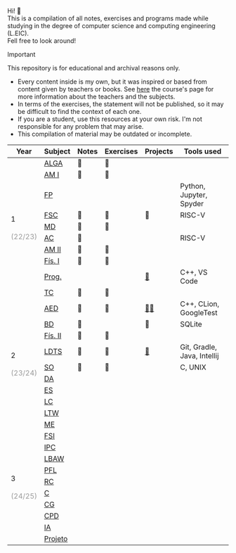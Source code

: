 Hi! 👋  
This is a compilation of all notes, exercises and programs made while studying in the degree of computer science and computing engineering (L.EIC).  
Fell free to look around!

> [!IMPORTANT]  
> This repository is for educational and archival reasons only.
> - Every content inside is my own, but it was inspired or based from content given by teachers or books. See [here](https://sigarra.up.pt/feup/pt/cur_geral.cur_view?pv_ano_lectivo=2023&pv_origem=CUR&pv_tipo_cur_sigla=L&pv_curso_id=22841) the course's page for more information about the teachers and the subjects.
> - In terms of the exercises, the statement will not be published, so it may be difficult to find the context of each one.
> - If you are a student, use this resources at your own risk. I'm not responsible for any problem that may arise.
> - This compilation of material may be outdated or incomplete.  


<table class="tg">
<thead>
  <tr>
    <th class="tg-7btt">Year</th>
    <th class="tg-amwm">Subject</th>
    <th class="tg-amwm">Notes</th>
    <th class="tg-amwm">Exercises</th>
    <th class="tg-amwm">Projects</th>
	<th class="tg-amwm">Tools used</th>
  </tr>
</thead>
<tbody>
  <tr>
    <td class="tg-nrix" rowspan="10">1<br><br><span style="color:#9B9B9B">(22/23)</span></td>
    <td class="tg-baqh"><a href="https://sigarra.up.pt/feup/pt/ucurr_geral.ficha_uc_view?pv_ocorrencia_id=520305" target="_blank" rel="noopener noreferrer">ALGA</a></td>
    <td class="tg-baqh">📁</td>
    <td class="tg-baqh">📁</td>
    <td class="tg-baqh"></td>
	<td class="tg-baqh"></td>
  </tr>
  <tr>
    <td class="tg-baqh"><a href="https://sigarra.up.pt/feup/pt/ucurr_geral.ficha_uc_view?pv_ocorrencia_id=520306" target="_blank" rel="noopener noreferrer">AM I</a></td>
    <td class="tg-baqh">📁</td>
    <td class="tg-baqh">📁</td>
    <td class="tg-baqh"></td>
	<td class="tg-baqh"></td>
  </tr>
  <tr>
    <td class="tg-baqh"><a href="https://sigarra.up.pt/feup/pt/ucurr_geral.ficha_uc_view?pv_ocorrencia_id=520307" target="_blank" rel="noopener noreferrer">FP</a></td>
    <td class="tg-baqh"></td>
    <td class="tg-baqh"></td>
    <td class="tg-baqh"></td>
	<td class="tg-baqh">Python, Jupyter, Spyder</td>
  </tr>
  <tr>
    <td class="tg-baqh"><a href="https://sigarra.up.pt/feup/pt/ucurr_geral.ficha_uc_view?pv_ocorrencia_id=520308" target="_blank" rel="noopener noreferrer">FSC</a></td>
    <td class="tg-baqh">📁</td>
    <td class="tg-baqh">📁</td>
    <td class="tg-baqh">📁</td>
	<td class="tg-baqh">RISC-V</td>
  </tr>
  <tr>
    <td class="tg-baqh"><a href="https://sigarra.up.pt/feup/pt/ucurr_geral.ficha_uc_view?pv_ocorrencia_id=520309" target="_blank" rel="noopener noreferrer">MD</a></td>
    <td class="tg-baqh">📁</td>
    <td class="tg-baqh">📁</td>
    <td class="tg-baqh"></td>
	<td class="tg-baqh"></td>
  </tr>
  <tr>
    <td class="tg-baqh"><a href="https://sigarra.up.pt/feup/pt/ucurr_geral.ficha_uc_view?pv_ocorrencia_id=520311" target="_blank" rel="noopener noreferrer">AC</a></td>
    <td class="tg-baqh">📁</td>
    <td class="tg-baqh"></td>
    <td class="tg-baqh"></td>
	<td class="tg-baqh">RISC-V</td>
  </tr>
  <tr>
    <td class="tg-baqh"><a href="https://sigarra.up.pt/feup/pt/ucurr_geral.ficha_uc_view?pv_ocorrencia_id=520312" target="_blank" rel="noopener noreferrer">AM II</a></td>
    <td class="tg-baqh">📁</td>
    <td class="tg-baqh">📁</td>
    <td class="tg-baqh"></td>
	<td class="tg-baqh"></td>
  </tr>
  <tr>
    <td class="tg-baqh"><a href="https://sigarra.up.pt/feup/pt/ucurr_geral.ficha_uc_view?pv_ocorrencia_id=520313" target="_blank" rel="noopener noreferrer">Fís. I</a></td>
    <td class="tg-baqh">📁</td>
    <td class="tg-baqh">📁</td>
    <td class="tg-baqh"></td>
	<td class="tg-baqh"></td>
  </tr>
  <tr>
    <td class="tg-baqh"><a href="https://sigarra.up.pt/feup/pt/ucurr_geral.ficha_uc_view?pv_ocorrencia_id=520314" target="_blank" rel="noopener noreferrer">Prog.</a></td>
    <td class="tg-baqh"></td>
    <td class="tg-baqh"></td>
    <td class="tg-baqh"><a href="https://github.com/jvdcf/ProgProj" target="_blank" rel="noopener noreferrer">🔗</a></td>
	<td class="tg-baqh">C++, VS Code</td>
  </tr>
  <tr>
    <td class="tg-baqh"><a href="https://sigarra.up.pt/feup/pt/ucurr_geral.ficha_uc_view?pv_ocorrencia_id=520315" target="_blank" rel="noopener noreferrer">TC</a></td>
    <td class="tg-baqh">📁</td>
    <td class="tg-baqh">📁</td>
    <td class="tg-baqh"></td>
	<td class="tg-baqh"></td>
  </tr>
  <tr>
    <td class="tg-nrix" rowspan="10">2<br><br><span style="color:#9B9B9B">(23/24)</span></td>
    <td class="tg-nrix"><a href="https://sigarra.up.pt/feup/pt/ucurr_geral.ficha_uc_view?pv_ocorrencia_id=520316" target="_blank" rel="noopener noreferrer">AED</a></td>
    <td class="tg-nrix">📁</td>
    <td class="tg-nrix">📁</td>
    <td class="tg-nrix"><a href="https://github.com/jvdcf/aed-schedules" target="_blank" rel="noopener noreferrer">🔗</a><a href="https://github.com/jvdcf/aed-travels" target="_blank" rel="noopener noreferrer">🔗</a></td>
	<td class="tg-nrix">C++, CLion, GoogleTest</td>
  </tr>
  <tr>
    <td class="tg-nrix"><a href="https://sigarra.up.pt/feup/pt/ucurr_geral.ficha_uc_view?pv_ocorrencia_id=520317" target="_blank" rel="noopener noreferrer">BD</a></td>
    <td class="tg-nrix">📁</td>
    <td class="tg-nrix"></td>
    <td class="tg-nrix">📁</td>
	<td class="tg-nrix">SQLite</td>
  </tr>
  <tr>
    <td class="tg-nrix"><a href="https://sigarra.up.pt/feup/pt/ucurr_geral.ficha_uc_view?pv_ocorrencia_id=520318" target="_blank" rel="noopener noreferrer">Fís. II</a></td>
    <td class="tg-nrix">📁</td>
    <td class="tg-nrix">📁</td>
    <td class="tg-nrix"></td>
	<td class="tg-nrix"></td>
  </tr>
  <tr>
    <td class="tg-nrix"><a href="https://sigarra.up.pt/feup/pt/ucurr_geral.ficha_uc_view?pv_ocorrencia_id=520319" target="_blank" rel="noopener noreferrer">LDTS</a></td>
    <td class="tg-nrix">📁</td>
    <td class="tg-nrix">📁</td>
    <td class="tg-nrix"><a href="https://github.com/jvdcf/project-l02gr08" target="_blank" rel="noopener noreferrer">🔗</a></td>
	<td class="tg-nrix">Git, Gradle, Java, Intellij</td>
  </tr>
  <tr>
    <td class="tg-nrix"><a href="https://sigarra.up.pt/feup/pt/ucurr_geral.ficha_uc_view?pv_ocorrencia_id=520320" target="_blank" rel="noopener noreferrer">SO</a></td>
    <td class="tg-nrix">📁</td>
    <td class="tg-nrix">📁</td>
    <td class="tg-nrix"></td>
	<td class="tg-nrix">C, UNIX</td>
  </tr>
  <tr>
    <td class="tg-nrix"><a href="https://sigarra.up.pt/feup/pt/ucurr_geral.ficha_uc_view?pv_ocorrencia_id=520321" target="_blank" rel="noopener noreferrer">DA</a></td>
    <td class="tg-nrix"></td>
    <td class="tg-nrix"></td>
    <td class="tg-nrix"></td>
	<td class="tg-nrix"></td>
  </tr>
  <tr>
    <td class="tg-nrix"><a href="https://sigarra.up.pt/feup/pt/ucurr_geral.ficha_uc_view?pv_ocorrencia_id=520322" target="_blank" rel="noopener noreferrer">ES</a></td>
    <td class="tg-nrix"></td>
    <td class="tg-nrix"></td>
    <td class="tg-nrix"></td>
	<td class="tg-nrix"></td>
  </tr>
  <tr>
    <td class="tg-nrix"><a href="https://sigarra.up.pt/feup/pt/ucurr_geral.ficha_uc_view?pv_ocorrencia_id=520323" target="_blank" rel="noopener noreferrer">LC</a></td>
    <td class="tg-nrix"></td>
    <td class="tg-nrix"></td>
    <td class="tg-nrix"></td>
	<td class="tg-nrix"></td>
  </tr>
  <tr>
    <td class="tg-nrix"><a href="https://sigarra.up.pt/feup/pt/ucurr_geral.ficha_uc_view?pv_ocorrencia_id=520324" target="_blank" rel="noopener noreferrer">LTW</a></td>
    <td class="tg-nrix"></td>
    <td class="tg-nrix"></td>
    <td class="tg-nrix"></td>
	<td class="tg-nrix"></td>
  </tr>
  <tr>
    <td class="tg-nrix"><a href="https://sigarra.up.pt/feup/pt/ucurr_geral.ficha_uc_view?pv_ocorrencia_id=520325" target="_blank" rel="noopener noreferrer">ME</a></td>
    <td class="tg-nrix"></td>
    <td class="tg-nrix"></td>
    <td class="tg-nrix"></td>
	<td class="tg-nrix"></td>
  </tr>
  <tr>
    <td class="tg-nrix" rowspan="10">3<br><br><span style="color:#9B9B9B">(24/25)</span></td>
    <td class="tg-nrix"><a href="https://sigarra.up.pt/feup/pt/ucurr_geral.ficha_uc_view?pv_ocorrencia_id=520326" target="_blank" rel="noopener noreferrer">FSI</a></td>
    <td class="tg-nrix"></td>
    <td class="tg-nrix"></td>
    <td class="tg-nrix"></td>
	<td class="tg-nrix"></td>
  </tr>
  <tr>
    <td class="tg-nrix"><a href="https://sigarra.up.pt/feup/pt/ucurr_geral.ficha_uc_view?pv_ocorrencia_id=520327" target="_blank" rel="noopener noreferrer">IPC</a></td>
    <td class="tg-nrix"></td>
    <td class="tg-nrix"></td>
    <td class="tg-nrix"></td>
	<td class="tg-nrix"></td>
  </tr>
  <tr>
    <td class="tg-nrix"><a href="https://sigarra.up.pt/feup/pt/ucurr_geral.ficha_uc_view?pv_ocorrencia_id=520328" target="_blank" rel="noopener noreferrer">LBAW</a></td>
    <td class="tg-nrix"></td>
    <td class="tg-nrix"></td>
    <td class="tg-nrix"></td>
	<td class="tg-nrix"></td>
  </tr>
  <tr>
    <td class="tg-nrix"><a href="https://sigarra.up.pt/feup/pt/ucurr_geral.ficha_uc_view?pv_ocorrencia_id=520329" target="_blank" rel="noopener noreferrer">PFL</a></td>
    <td class="tg-nrix"></td>
    <td class="tg-nrix"></td>
    <td class="tg-nrix"></td>
	<td class="tg-nrix"></td>
  </tr>
  <tr>
    <td class="tg-nrix"><a href="https://sigarra.up.pt/feup/pt/ucurr_geral.ficha_uc_view?pv_ocorrencia_id=520330" target="_blank" rel="noopener noreferrer">RC</a></td>
    <td class="tg-nrix"></td>
    <td class="tg-nrix"></td>
    <td class="tg-nrix"></td>
	<td class="tg-nrix"></td>
  </tr>
  <tr>
    <td class="tg-nrix"><a href="https://sigarra.up.pt/feup/pt/ucurr_geral.ficha_uc_view?pv_ocorrencia_id=520331" target="_blank" rel="noopener noreferrer">C</a></td>
    <td class="tg-nrix"></td>
    <td class="tg-nrix"></td>
    <td class="tg-nrix"></td>
	<td class="tg-nrix"></td>
  </tr>
  <tr>
    <td class="tg-nrix"><a href="https://sigarra.up.pt/feup/pt/ucurr_geral.ficha_uc_view?pv_ocorrencia_id=520332" target="_blank" rel="noopener noreferrer">CG</a></td>
    <td class="tg-nrix"></td>
    <td class="tg-nrix"></td>
    <td class="tg-nrix"></td>
	<td class="tg-nrix"></td>
  </tr>
  <tr>
    <td class="tg-nrix"><a href="https://sigarra.up.pt/feup/pt/ucurr_geral.ficha_uc_view?pv_ocorrencia_id=520333" target="_blank" rel="noopener noreferrer">CPD</a></td>
    <td class="tg-nrix"></td>
    <td class="tg-nrix"></td>
	<td class="tg-nrix"></td>
    <td class="tg-nrix"></td>
  </tr>
  <tr>
    <td class="tg-nrix"><a href="https://sigarra.up.pt/feup/pt/ucurr_geral.ficha_uc_view?pv_ocorrencia_id=520334" target="_blank" rel="noopener noreferrer">IA</a></td>
    <td class="tg-nrix"></td>
    <td class="tg-nrix"></td>
    <td class="tg-nrix"></td>
	<td class="tg-nrix"></td>
  </tr>
  <tr>
    <td class="tg-nrix"><a href="https://sigarra.up.pt/feup/pt/ucurr_geral.ficha_uc_view?pv_ocorrencia_id=520335" target="_blank" rel="noopener noreferrer">Projeto</a></td>
    <td class="tg-nrix"></td>
    <td class="tg-nrix"></td>
    <td class="tg-nrix"></td>
	<td class="tg-nrix"></td>
  </tr>
</tbody>
</table>
